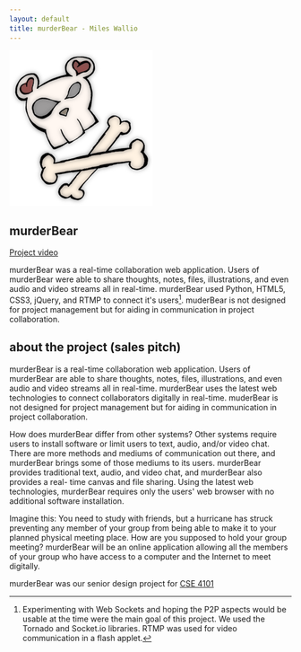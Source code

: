 ```yaml
---
layout: default
title: murderBear - Miles Wallio
---
```


<img src="/images/mb_sml.png" class="left" alt="murderBear logo">

## murderBear

[Project video](http://www.youtube.com/watch?v=kL0jYar8UGg)

murderBear was a real-time collaboration web application. Users of murderBear were able to share thoughts, notes, files, illustrations, and even audio and video streams all in real-time. murderBear used Python, HTML5, CSS3, jQuery, and RTMP to connect it's users[^fn-websockets]. muderBear is not designed for project management but for aiding in communication in project collaboration.

[^fn-websockets]: Experimenting with Web Sockets and hoping the P2P aspects would be usable at the time were the main goal of this project.  We used the Tornado and Socket.io libraries.  RTMP was used for video communication in a flash applet.

## about the project (sales pitch)

murderBear is a real-time collaboration web application. Users of murderBear are able to share thoughts, notes, files, illustrations, and even audio and video streams all in real-time. murderBear uses the latest web technologies to connect collaborators digitally in real-time. muderBear is not designed for project management but for aiding in communication in project collaboration.

How does murderBear differ from other systems? Other systems require users to install software or limit users to text, audio, and/or video chat. There are more methods and mediums of communication out there, and murderBear brings some of those mediums to its users. murderBear provides traditional text, audio, and video chat, and murderBear also provides a real- time canvas and file sharing. Using the latest web technologies, murderBear requires only the users' web browser with no additional software installation.

Imagine this: You need to study with friends, but a hurricane has struck preventing any member of your group from being able to make it to your planned physical meeting place. How are you supposed to hold your group meeting? murderBear will be an online application allowing all the members of your group who have access to a computer and the Internet to meet digitally.

murderBear was our senior design project for [CSE 4101](http://cs.fit.edu/~pkc/classes/seniorProjects/)